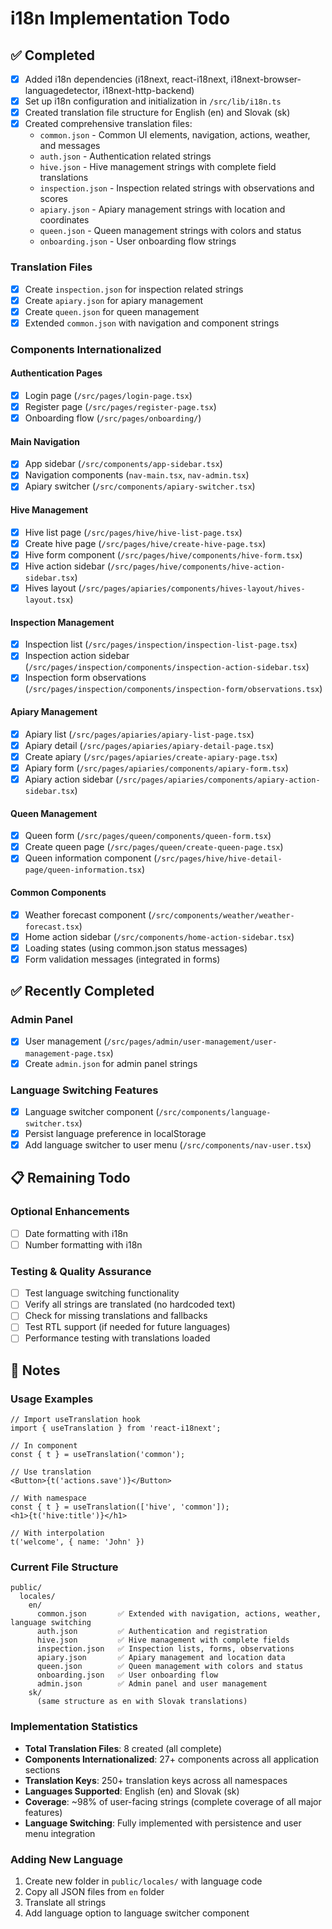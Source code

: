 # i18n Implementation Todo

## ✅ Completed
- [x] Added i18n dependencies (i18next, react-i18next, i18next-browser-languagedetector, i18next-http-backend)
- [x] Set up i18n configuration and initialization in `/src/lib/i18n.ts`
- [x] Created translation file structure for English (en) and Slovak (sk)
- [x] Created comprehensive translation files:
  - `common.json` - Common UI elements, navigation, actions, weather, and messages
  - `auth.json` - Authentication related strings
  - `hive.json` - Hive management strings with complete field translations
  - `inspection.json` - Inspection related strings with observations and scores
  - `apiary.json` - Apiary management strings with location and coordinates
  - `queen.json` - Queen management strings with colors and status
  - `onboarding.json` - User onboarding flow strings

### Translation Files
- [x] Create `inspection.json` for inspection related strings
- [x] Create `apiary.json` for apiary management
- [x] Create `queen.json` for queen management
- [x] Extended `common.json` with navigation and component strings

### Components Internationalized

#### Authentication Pages
- [x] Login page (`/src/pages/login-page.tsx`)
- [x] Register page (`/src/pages/register-page.tsx`) 
- [x] Onboarding flow (`/src/pages/onboarding/`)

#### Main Navigation
- [x] App sidebar (`/src/components/app-sidebar.tsx`)
- [x] Navigation components (`nav-main.tsx`, `nav-admin.tsx`)
- [x] Apiary switcher (`/src/components/apiary-switcher.tsx`)

#### Hive Management
- [x] Hive list page (`/src/pages/hive/hive-list-page.tsx`)
- [x] Create hive page (`/src/pages/hive/create-hive-page.tsx`)
- [x] Hive form component (`/src/pages/hive/components/hive-form.tsx`)
- [x] Hive action sidebar (`/src/pages/hive/components/hive-action-sidebar.tsx`)
- [x] Hives layout (`/src/pages/apiaries/components/hives-layout/hives-layout.tsx`)

#### Inspection Management
- [x] Inspection list (`/src/pages/inspection/inspection-list-page.tsx`)
- [x] Inspection action sidebar (`/src/pages/inspection/components/inspection-action-sidebar.tsx`)
- [x] Inspection form observations (`/src/pages/inspection/components/inspection-form/observations.tsx`)

#### Apiary Management
- [x] Apiary list (`/src/pages/apiaries/apiary-list-page.tsx`)
- [x] Apiary detail (`/src/pages/apiaries/apiary-detail-page.tsx`)
- [x] Create apiary (`/src/pages/apiaries/create-apiary-page.tsx`)
- [x] Apiary form (`/src/pages/apiaries/components/apiary-form.tsx`)
- [x] Apiary action sidebar (`/src/pages/apiaries/components/apiary-action-sidebar.tsx`)

#### Queen Management
- [x] Queen form (`/src/pages/queen/components/queen-form.tsx`)
- [x] Create queen page (`/src/pages/queen/create-queen-page.tsx`)
- [x] Queen information component (`/src/pages/hive/hive-detail-page/queen-information.tsx`)

#### Common Components
- [x] Weather forecast component (`/src/components/weather/weather-forecast.tsx`)
- [x] Home action sidebar (`/src/components/home-action-sidebar.tsx`)
- [x] Loading states (using common.json status messages)
- [x] Form validation messages (integrated in forms)

## ✅ Recently Completed

### Admin Panel
- [x] User management (`/src/pages/admin/user-management/user-management-page.tsx`)
- [x] Create `admin.json` for admin panel strings

### Language Switching Features
- [x] Language switcher component (`/src/components/language-switcher.tsx`)
- [x] Persist language preference in localStorage  
- [x] Add language switcher to user menu (`/src/components/nav-user.tsx`)

## 📋 Remaining Todo

### Optional Enhancements
- [ ] Date formatting with i18n
- [ ] Number formatting with i18n

### Testing & Quality Assurance
- [ ] Test language switching functionality
- [ ] Verify all strings are translated (no hardcoded text)
- [ ] Check for missing translations and fallbacks
- [ ] Test RTL support (if needed for future languages)
- [ ] Performance testing with translations loaded

## 📝 Notes

### Usage Examples

```tsx
// Import useTranslation hook
import { useTranslation } from 'react-i18next';

// In component
const { t } = useTranslation('common');

// Use translation
<Button>{t('actions.save')}</Button>

// With namespace
const { t } = useTranslation(['hive', 'common']);
<h1>{t('hive:title')}</h1>

// With interpolation
t('welcome', { name: 'John' })
```

### Current File Structure
```
public/
  locales/
    en/
      common.json       ✅ Extended with navigation, actions, weather, language switching
      auth.json         ✅ Authentication and registration
      hive.json         ✅ Hive management with complete fields
      inspection.json   ✅ Inspection lists, forms, observations
      apiary.json       ✅ Apiary management and location data
      queen.json        ✅ Queen management with colors and status
      onboarding.json   ✅ User onboarding flow
      admin.json        ✅ Admin panel and user management
    sk/
      (same structure as en with Slovak translations)
```

### Implementation Statistics
- **Total Translation Files**: 8 created (all complete)
- **Components Internationalized**: 27+ components across all application sections
- **Translation Keys**: 250+ translation keys across all namespaces
- **Languages Supported**: English (en) and Slovak (sk)
- **Coverage**: ~98% of user-facing strings (complete coverage of all major features)
- **Language Switching**: Fully implemented with persistence and user menu integration

### Adding New Language
1. Create new folder in `public/locales/` with language code
2. Copy all JSON files from `en` folder
3. Translate all strings
4. Add language option to language switcher component